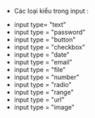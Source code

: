 - Các loại kiểu trong input :
+ input type= "text" 
+ input type = "password"
+ input type = "button"
+ input type = "checkbox"
+ input type = "date"
+ input type = "email"
+ input type = "file"
+ input type = "number"
+ input type = "radio"
+ input type = "range"
+ input type = "url"
+ input type = "image"